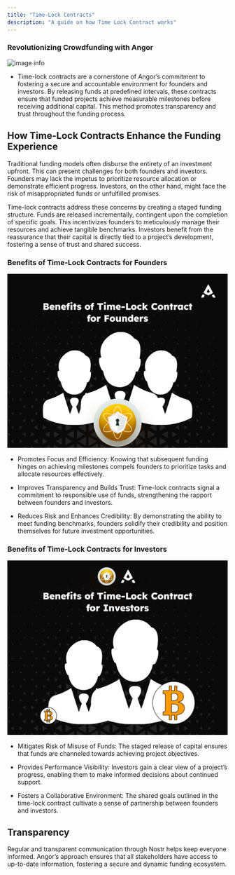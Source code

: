 ```yaml
---
title: "Time-Lock Contracts"
description: "A guide on how Time Lock Contract works"
---
```


### Revolutionizing Crowdfunding with Angor
![image info](./images/time-lock-contract.png)

* Time-lock contracts are a cornerstone of Angor’s commitment to fostering a secure and accountable environment for founders and investors. By releasing funds at predefined intervals, these contracts ensure that funded projects achieve measurable milestones before receiving additional capital. This method promotes transparency and trust throughout the funding process.

## How Time-Lock Contracts Enhance the Funding Experience

Traditional funding models often disburse the entirety of an investment upfront. This can present challenges for both founders and investors. Founders may lack the impetus to prioritize resource allocation or demonstrate efficient progress. Investors, on the other hand, might face the risk of misappropriated funds or unfulfilled promises.

Time-lock contracts address these concerns by creating a staged funding structure. Funds are released incrementally, contingent upon the completion of specific goals. This incentivizes founders to meticulously manage their resources and achieve tangible benchmarks. Investors benefit from the reassurance that their capital is directly tied to a project’s development, fostering a sense of trust and shared success.

### Benefits of Time-Lock Contracts for Founders
![image info](./images/Benefits-for-founders.png)
* Promotes Focus and Efficiency: Knowing that subsequent funding hinges on achieving milestones compels founders to prioritize tasks and allocate resources effectively.

* Improves Transparency and Builds Trust: Time-lock contracts signal a commitment to responsible use of funds, strengthening the rapport between founders and investors.

* Reduces Risk and Enhances Credibility: By demonstrating the ability to meet funding benchmarks, founders solidify their credibility and position themselves for future investment opportunities.

### Benefits of Time-Lock Contracts for Investors
![image info](./images/Benefits-for-Investors.png)
* Mitigates Risk of Misuse of Funds: The staged release of capital ensures that funds are channeled towards achieving project objectives.

* Provides Performance Visibility: Investors gain a clear view of a project’s progress, enabling them to make informed decisions about continued support.

* Fosters a Collaborative Environment: The shared goals outlined in the time-lock contract cultivate a sense of partnership between founders and investors.

## Transparency

Regular and transparent communication through Nostr helps keep everyone informed. Angor’s approach ensures that all stakeholders have access to up-to-date information, fostering a secure and dynamic funding ecosystem.